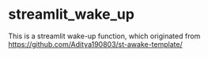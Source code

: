 # streamlit_wake_up
This is a streamlit wake-up function, which originated from https://github.com/Aditya190803/st-awake-template/
